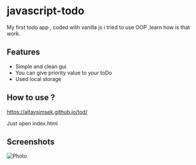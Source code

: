 # javascript-todo
My first todo app , coded with vanilla js
i tried to use OOP ,learn how is that work.
## **Features**
- Simple and clean gui
- You can give priority value to your toDo
- Used local storage
## **How to use ?**
https://altaysimsek.github.io/tod/

Just open index.html
## **Screenshots**
![Photo](https://i.ibb.co/c8KWgCP/dewebeg.png "Photo")

